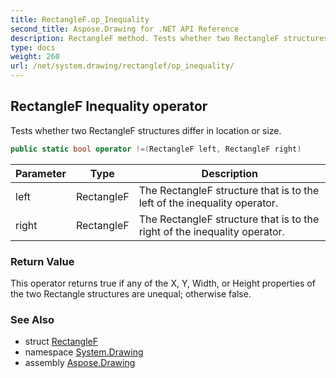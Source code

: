 ```yaml
---
title: RectangleF.op_Inequality
second_title: Aspose.Drawing for .NET API Reference
description: RectangleF method. Tests whether two RectangleF structures differ in location or size
type: docs
weight: 260
url: /net/system.drawing/rectanglef/op_inequality/
---
```

## RectangleF Inequality operator

Tests whether two RectangleF structures differ in location or size.

```csharp
public static bool operator !=(RectangleF left, RectangleF right)
```

| Parameter | Type | Description |
| --- | --- | --- |
| left | RectangleF | The RectangleF structure that is to the left of the inequality operator. |
| right | RectangleF | The RectangleF structure that is to the right of the inequality operator. |

### Return Value

This operator returns true if any of the X, Y, Width, or Height properties of the two Rectangle structures are unequal; otherwise false.

### See Also

* struct [RectangleF](../)
* namespace [System.Drawing](../../rectanglef/)
* assembly [Aspose.Drawing](../../../)


